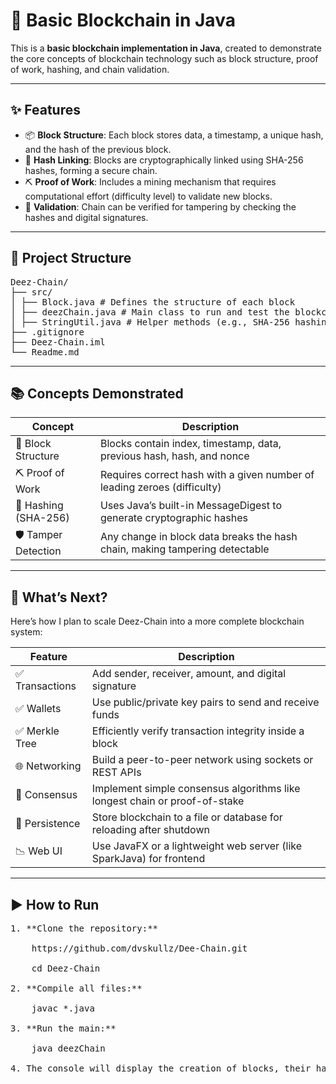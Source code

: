 # 🔗 Basic Blockchain in Java

This is a **basic blockchain implementation in Java**, created to demonstrate the core concepts of blockchain technology such as block structure, proof of work, hashing, and chain validation.

---
## ✨ Features

- 📦 **Block Structure**: Each block stores data, a timestamp, a unique hash, and the hash of the previous block.
- 🔐 **Hash Linking**: Blocks are cryptographically linked using SHA-256 hashes, forming a secure chain.
- ⛏️ **Proof of Work**: Includes a mining mechanism that requires computational effort (difficulty level) to validate new blocks.
- 🧪 **Validation**: Chain can be verified for tampering by checking the hashes and digital signatures.
---
## 📁 Project Structure
<pre>
Deez-Chain/
├── src/
│ ├── Block.java # Defines the structure of each block
│ ├── deezChain.java # Main class to run and test the blockchain
│ ├── StringUtil.java # Helper methods (e.g., SHA-256 hashing, difficulty prefix)
├── .gitignore
├── Deez-Chain.iml
└── Readme.md
</pre>
---
## 📚 Concepts Demonstrated

| Concept               | Description                                                                 |
|-----------------------|-----------------------------------------------------------------------------|
| 🧱 Block Structure     | Blocks contain index, timestamp, data, previous hash, hash, and nonce       |
| ⛏️ Proof of Work        | Requires correct hash with a given number of leading zeroes (difficulty)   |
| 🔐 Hashing (SHA-256)   | Uses Java’s built-in MessageDigest to generate cryptographic hashes         |
| 🛡️ Tamper Detection    | Any change in block data breaks the hash chain, making tampering detectable |

---
## 🚀 What’s Next?

Here’s how I plan to scale Deez-Chain into a more complete blockchain system:

| Feature        | Description                                                           |
|----------------|-----------------------------------------------------------------------|
| ✅ Transactions | Add sender, receiver, amount, and digital signature              |
| ✅ Wallets      | Use public/private key pairs to send and receive funds               |
| ✅ Merkle Tree  | Efficiently verify transaction integrity inside a block              |
| 🌐 Networking   | Build a peer-to-peer network using sockets or REST APIs              |
| 🧾 Consensus    | Implement simple consensus algorithms like longest chain or proof-of-stake |
| 🧱 Persistence  | Store blockchain to a file or database for reloading after shutdown  |
| 📉 Web UI       | Use JavaFX or a lightweight web server (like SparkJava) for frontend |
---

## ▶️ How to Run
 <pre>
1. **Clone the repository:**
   
    https://github.com/dvskullz/Dee-Chain.git

    cd Deez-Chain

2. **Compile all files:**

    javac *.java

3. **Run the main:**

    java deezChain

4. The console will display the creation of blocks, their hashes, and validation status.
</pre>
